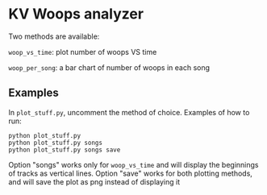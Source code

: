 # KV Woops analyzer

Two methods are available:

```woop_vs_time```: plot number of woops VS time

```woop_per_song```: a bar chart of number of woops in each song

## Examples

In ```plot_stuff.py```, uncomment the method of choice. Examples of how to run:

```console
python plot_stuff.py
python plot_stuff.py songs
python plot_stuff.py songs save
```

Option "songs" works only for ```woop_vs_time``` and will display the beginnings of tracks as vertical lines. Option "save" works for both plotting methods, and will save the plot as png instead of displaying it
